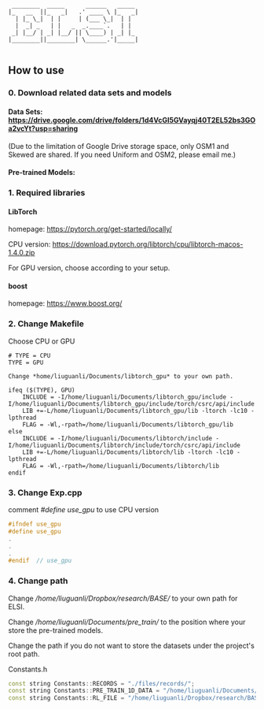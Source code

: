 

```{r, engine='bash', count_lines}
 ________  _____      ______   _____  
|_   __  ||_   _|   .' ____ \ |_   _| 
  | |_ \_|  | |     | (___ \_|  | |   
  |  _| _   | |   _  _.____`.   | |   
 _| |__/ | _| |__/ || \____) | _| |_  
|________||________| \______.'|_____| 
    
```
<!-- https://patorjk.com/software/taag/#p=testall&f=3D-ASCII&t=ELSI -->


##  How to use

### 0. Download related data sets and models

#### Data Sets: https://drive.google.com/drive/folders/1d4VcGI5GVayqj40T2EL52bs3GOa2vcYt?usp=sharing

(Due to the limitation of Google Drive storage space, only OSM1 and Skewed are shared. If you need Uniform and OSM2, please email me.)

#### Pre-trained Models: 

### 1. Required libraries

#### LibTorch
homepage: https://pytorch.org/get-started/locally/

CPU version: https://download.pytorch.org/libtorch/cpu/libtorch-macos-1.4.0.zip

For GPU version, choose according to your setup.

#### boost

homepage: https://www.boost.org/

### 2. Change Makefile

Choose CPU or GPU

```
# TYPE = CPU
TYPE = GPU

Change *home/liuguanli/Documents/libtorch_gpu* to your own path.

ifeq ($(TYPE), GPU)
	INCLUDE = -I/home/liuguanli/Documents/libtorch_gpu/include -I/home/liuguanli/Documents/libtorch_gpu/include/torch/csrc/api/include
	LIB +=-L/home/liuguanli/Documents/libtorch_gpu/lib -ltorch -lc10 -lpthread
	FLAG = -Wl,-rpath=/home/liuguanli/Documents/libtorch_gpu/lib
else
	INCLUDE = -I/home/liuguanli/Documents/libtorch/include -I/home/liuguanli/Documents/libtorch/include/torch/csrc/api/include
	LIB +=-L/home/liuguanli/Documents/libtorch/lib -ltorch -lc10 -lpthread
	FLAG = -Wl,-rpath=/home/liuguanli/Documents/libtorch/lib
endif
```

### 3. Change Exp.cpp

comment *#define use_gpu* to use CPU version

```C++
#ifndef use_gpu
#define use_gpu
.
.
.
#endif  // use_gpu
```

### 4. Change path
Change */home/liuguanli/Dropbox/research/BASE/* to your own path for ELSI.

Change */home/liuguanli/Documents/pre_train/* to the position where your store the pre-trained models.

Change the path if you do not want to store the datasets under the project's root path.

Constants.h
```C++
const string Constants::RECORDS = "./files/records/";
const string Constants::PRE_TRAIN_1D_DATA = "/home/liuguanli/Documents/pre_train/1D_data/0.1/";
const string Constants::RL_FILE = "/home/liuguanli/Dropbox/research/BASE/method_pool/RL/rl_4_sfc/RL_4_SFC.py";
```

